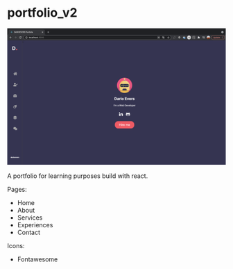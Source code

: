 # portfolio_v2

<img src="./src/components/images/readme.png"/>

A portfolio for learning purposes build with react.

Pages:
* Home
* About
* Services
* Experiences
* Contact

Icons:
* Fontawesome

